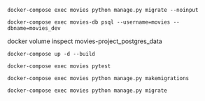 ```
docker-compose exec movies python manage.py migrate --noinput
```

```
docker-compose exec movies-db psql --username=movies --dbname=movies_dev
```

docker volume inspect movies-project_postgres_data

```
docker-compose up -d --build
```

```
docker-compose exec movies pytest
```


```
docker-compose exec movies python manage.py makemigrations
```


```
docker-compose exec movies python manage.py migrate
```
